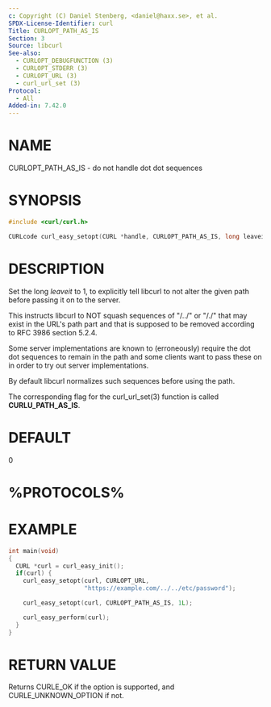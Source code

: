 ```yaml
---
c: Copyright (C) Daniel Stenberg, <daniel@haxx.se>, et al.
SPDX-License-Identifier: curl
Title: CURLOPT_PATH_AS_IS
Section: 3
Source: libcurl
See-also:
  - CURLOPT_DEBUGFUNCTION (3)
  - CURLOPT_STDERR (3)
  - CURLOPT_URL (3)
  - curl_url_set (3)
Protocol:
  - All
Added-in: 7.42.0
---
```


# NAME

CURLOPT_PATH_AS_IS - do not handle dot dot sequences

# SYNOPSIS

~~~c
#include <curl/curl.h>

CURLcode curl_easy_setopt(CURL *handle, CURLOPT_PATH_AS_IS, long leaveit);
~~~

# DESCRIPTION

Set the long *leaveit* to 1, to explicitly tell libcurl to not alter the
given path before passing it on to the server.

This instructs libcurl to NOT squash sequences of "/../" or "/./" that may
exist in the URL's path part and that is supposed to be removed according to
RFC 3986 section 5.2.4.

Some server implementations are known to (erroneously) require the dot dot
sequences to remain in the path and some clients want to pass these on in
order to try out server implementations.

By default libcurl normalizes such sequences before using the path.

The corresponding flag for the curl_url_set(3) function is called
**CURLU_PATH_AS_IS**.

# DEFAULT

0

# %PROTOCOLS%

# EXAMPLE

~~~c
int main(void)
{
  CURL *curl = curl_easy_init();
  if(curl) {
    curl_easy_setopt(curl, CURLOPT_URL,
                     "https://example.com/../../etc/password");

    curl_easy_setopt(curl, CURLOPT_PATH_AS_IS, 1L);

    curl_easy_perform(curl);
  }
}
~~~

# RETURN VALUE

Returns CURLE_OK if the option is supported, and CURLE_UNKNOWN_OPTION if not.
